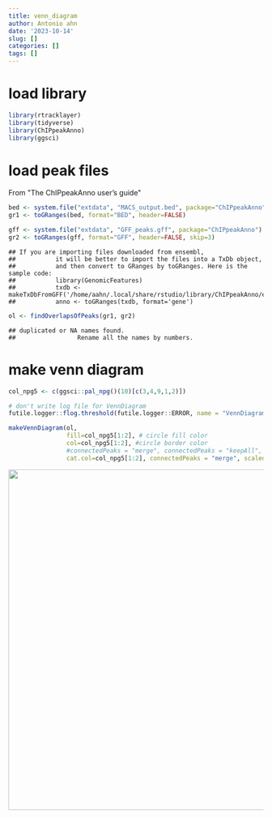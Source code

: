 ```yaml
---
title: venn_diagram
author: Antonio ahn
date: '2023-10-14'
slug: []
categories: []
tags: []
---
```


# load library 


```r
library(rtracklayer)
library(tidyverse)
library(ChIPpeakAnno)
library(ggsci)
```

# load peak files 

From "The ChIPpeakAnno user’s guide"

```r
bed <- system.file("extdata", "MACS_output.bed", package="ChIPpeakAnno")
gr1 <- toGRanges(bed, format="BED", header=FALSE)

gff <- system.file("extdata", "GFF_peaks.gff", package="ChIPpeakAnno")
gr2 <- toGRanges(gff, format="GFF", header=FALSE, skip=3)
```

```
## If you are importing files downloaded from ensembl, 
##           it will be better to import the files into a TxDb object,
##           and then convert to GRanges by toGRanges. Here is the sample code:
##           library(GenomicFeatures)
##           txdb <- makeTxDbFromGFF('/home/aahn/.local/share/rstudio/library/ChIPpeakAnno/extdata/GFF_peaks.gff')
##           anno <- toGRanges(txdb, format='gene')
```

```r
ol <- findOverlapsOfPeaks(gr1, gr2)
```

```
## duplicated or NA names found. 
##                 Rename all the names by numbers.
```

# make venn diagram


```r
col_npg5 <- c(ggsci::pal_npg()(10)[c(3,4,9,1,2)])

# don't write log file for VennDiagram
futile.logger::flog.threshold(futile.logger::ERROR, name = "VennDiagramLogger")

makeVennDiagram(ol,
                fill=col_npg5[1:2], # circle fill color
                col=col_npg5[1:2], #circle border color
                #connectedPeaks = "merge", connectedPeaks = "keepAll", min keepFirstListConsistent
                cat.col=col_npg5[1:2], connectedPeaks = "merge", scaled=T, by = "region", main = "venn", NameOfPeaks = c("control","treatment_1"), cat.cex = 1.5, cat.pos = c(0, 0))  
```

<img src="{{< blogdown/postref >}}index_files/figure-html/unnamed-chunk-3-1.png" width="672" />
















